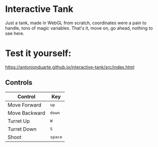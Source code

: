 # Interactive Tank

Just a tank, made in WebGL from scratch, coordinates were a pain to handle, tons of magic variables.
That's it, move on, go ahead, nothing to see here.

# Test it yourself:

https://antonionduarte.github.io/interactive-tank/src/index.html

## Controls

Control | Key
--------|--------
Move Forward | <kbd>up</kbd>
Move Backward | <kbd>down</kbd>
Turret Up | <kbd>W</kbd>
Turret Down | <kbd>S</kbd>
Shoot | <kbd>space</kbd>
